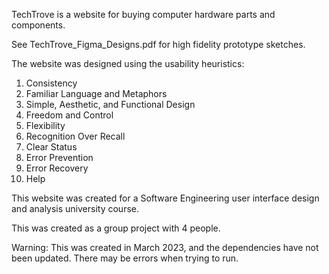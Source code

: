 TechTrove is a website for buying computer hardware parts and components. 

See TechTrove_Figma_Designs.pdf for high fidelity prototype sketches.

The website was designed using the usability heuristics:

1. Consistency
2. Familiar Language and Metaphors
3. Simple, Aesthetic, and Functional Design
4. Freedom and Control
5. Flexibility
6. Recognition Over Recall
7. Clear Status
8. Error Prevention
9. Error Recovery
10. Help

This website was created for a Software Engineering user interface design and analysis university course.

This was created as a group project with 4 people.

Warning: This was created in March 2023, and the dependencies have not been updated. There may be errors when trying to run.
